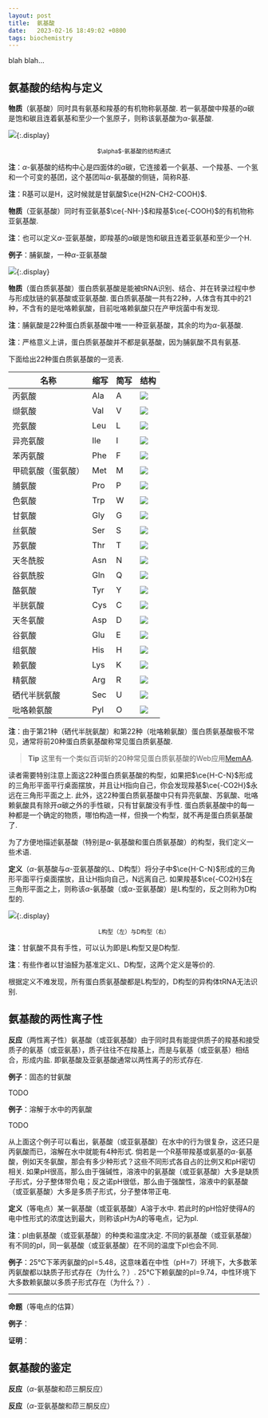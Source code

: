 ```yaml
---
layout: post
title:  氨基酸
date:   2023-02-16 18:49:02 +0800
tags: biochemistry
---
```


blah blah...

## 氨基酸的结构与定义

**物质**（氨基酸）同时具有氨基和羧基的有机物称氨基酸. 若一氨基酸中羧基的$\alpha$碳是饱和碳且连着氨基和至少一个氢原子，则称该氨基酸为$\alpha$-氨基酸.

![](/assets/whiteboards/@alpha-aa.webp){:.display}
<center><small>$\alpha$-氨基酸的结构通式</small></center>

**注**：$\alpha$-氨基酸的结构中心是四面体的$\alpha$碳，它连接着一个氨基、一个羧基、一个氢和一个可变的基团，这个基团叫$\alpha$-氨基酸的侧链，简称R基.

**注**：R基可以是H，这时候就是甘氨酸$\ce{H2N-CH2-COOH}$.

**物质**（亚氨基酸）同时有亚氨基$\ce{-NH-}$和羧基$\ce{-COOH}$的有机物称亚氨基酸.

**注**：也可以定义$\alpha$-亚氨基酸，即羧基的$\alpha$碳是饱和碳且连着亚氨基和至少一个H.

**例子**：脯氨酸，一种$\alpha$-亚氨基酸

![](/assets/whiteboards/@pro.webp){:.display}

**物质**（蛋白质氨基酸）蛋白质氨基酸是能被tRNA识别、结合、并在转录过程中参与形成肽链的氨基酸或亚氨基酸. 蛋白质氨基酸一共有22种，人体含有其中的21种，不含有的是吡咯赖氨酸，目前吡咯赖氨酸只在产甲烷菌中有发现.

**注**：脯氨酸是22种蛋白质氨基酸中唯一一种亚氨基酸，其余的均为$\alpha$-氨基酸.

**注**：严格意义上讲，蛋白质氨基酸并不都是氨基酸，因为脯氨酸不具有氨基.

下面给出22种蛋白质氨基酸的一览表.

|名称|缩写|简写|结构|
|---|---|---|---|
|丙氨酸|Ala|A|![](/assets/whiteboards/@ala.webp)|
|缬氨酸|Val|V|![](/assets/whiteboards/@val.webp)|
|亮氨酸|Leu|L|![](/assets/whiteboards/@leu.webp)|
|异亮氨酸|Ile|I|![](/assets/whiteboards/@ile.webp)|
|苯丙氨酸|Phe|F|![](/assets/whiteboards/@phe.webp)|
|甲硫氨酸（蛋氨酸）|Met|M|![](/assets/whiteboards/@met.webp)|
|脯氨酸|Pro|P|![](/assets/whiteboards/@pro.webp)|
|色氨酸|Trp|W|![](/assets/whiteboards/@trp.webp)|
|甘氨酸|Gly|G|![](/assets/whiteboards/@gly.webp)|
|丝氨酸|Ser|S|![](/assets/whiteboards/@ser.webp)|
|苏氨酸|Thr|T|![](/assets/whiteboards/@thr.webp)|
|天冬酰胺|Asn|N|![](/assets/whiteboards/@asn.webp)|
|谷氨酰胺|Gln|Q|![](/assets/whiteboards/@gln.webp)|
|酪氨酸|Tyr|Y|![](/assets/whiteboards/@tyr.webp)|
|半胱氨酸|Cys|C|![](/assets/whiteboards/@cys.webp)|
|天冬氨酸|Asp|D|![](/assets/whiteboards/@asp.webp)|
|谷氨酸|Glu|E|![](/assets/whiteboards/@glu.webp)|
|组氨酸|His|H|![](/assets/whiteboards/@his.webp)|
|赖氨酸|Lys|K|![](/assets/whiteboards/@lys.webp)|
|精氨酸|Arg|R|![](/assets/whiteboards/@arg.webp)|
|硒代半胱氨酸|Sec|U|![](/assets/whiteboards/@sec.webp)|
|吡咯赖氨酸|Pyl|O|![](/assets/whiteboards/@pyl.webp)|

**注**：由于第21种（硒代半胱氨酸）和第22种（吡咯赖氨酸）蛋白质氨基酸极不常见，通常将前20种蛋白质氨基酸称常见蛋白质氨基酸.

> **Tip**
> 这里有一个类似百词斩的20种常见蛋白质氨基酸的Web应用[MemAA](/widgets/memaa/).

读者需要特别注意上面这22种蛋白质氨基酸的构型，如果把$\ce{H-C-N}$形成的三角形平面平行桌面摆放，并且让H指向自己，你会发现羧基$\ce{-CO2H}$永远在三角形平面之上. 此外，这22种蛋白质氨基酸中只有异亮氨酸、苏氨酸、吡咯赖氨酸具有除开$\alpha$碳之外的手性碳，只有甘氨酸没有手性. 蛋白质氨基酸中的每一种都是一个确定的物质，哪怕构造一样，但换一个构型，就不再是蛋白质氨基酸了.

为了方便地描述氨基酸（特别是$\alpha$-氨基酸和蛋白质氨基酸）的构型，我们定义一些术语.

**定义**（$\alpha$-氨基酸与$\alpha$-亚氨基酸的L、D构型）将分子中$\ce{H-C-N}$形成的三角形平面平行桌面摆放，且让H指向自己，N远离自己. 如果羧基$\ce{-CO2H}$在三角形平面之上，则称该$\alpha$-氨基酸（或$\alpha$-亚氨基酸）是L构型的，反之则称为D构型的.

![](/assets/whiteboards/2405ad20.webp){:.display}
<center><small>L构型（左）与D构型（右）</small></center>

**注**：甘氨酸不具有手性，可以认为即是L构型又是D构型.

**注**：有些作者以甘油醛为基准定义L、D构型，这两个定义是等价的.

根据定义不难发现，所有蛋白质氨基酸都是L构型的，D构型的异构体tRNA无法识别.

## 氨基酸的两性离子性

**反应**（两性离子性）氨基酸（或亚氨基酸）由于同时具有能提供质子的羧基和接受质子的氨基（或亚氨基），质子往往不在羧基上，而是与氨基（或亚氨基）相结合，形成内盐. 即氨基酸及亚氨基酸通常以两性离子的形式存在.

**例子**：固态的甘氨酸

TODO

**例子**：溶解于水中的丙氨酸

TODO

从上面这个例子可以看出，氨基酸（或亚氨基酸）在水中的行为很复杂，这还只是丙氨酸而已，溶解在水中就能有4种形式. 倘若是一个R基带羧基或氨基的$\alpha$-氨基酸，例如天冬氨酸，那会有多少种形式？这些不同形式各自占的比例又和pH密切相关. 如果pH很高，那么由于强碱性，溶液中的氨基酸（或亚氨基酸）大多是缺质子形式，分子整体带负电；反之诺pH很低，那么由于强酸性，溶液中的氨基酸（或亚氨基酸）大多是多质子形式，分子整体带正电.

**定义**（等电点）某一氨基酸（或亚氨基酸）A溶于水中. 若此时的pH恰好使得A的电中性形式的浓度达到最大，则称该pH为A的等电点，记为pI.

**注**：pI由氨基酸（或亚氨基酸）的种类和温度决定. 不同的氨基酸（或亚氨基酸）有不同的pI，同一氨基酸（或亚氨基酸）在不同的温度下pI也会不同.

**例子**：25℃下苯丙氨酸的pI=5.48，这意味着在中性（pH=7）环境下，大多数苯丙氨酸都以缺质子形式存在（为什么？）. 25℃下赖氨酸的pI=9.74，中性环境下大多数赖氨酸以多质子形式存在（为什么？）.

---

**命题**（等电点的估算）

**例子**：

**证明**：

## 氨基酸的鉴定

**反应**（$\alpha$-氨基酸和茚三酮反应）

**反应**（$\alpha$-亚氨基酸和茚三酮反应）